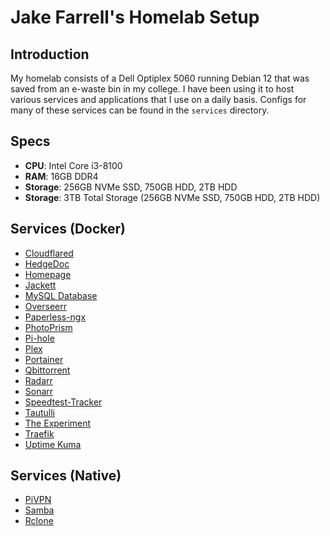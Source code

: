 # Jake Farrell's Homelab Setup

## Introduction

My homelab consists of a Dell Optiplex 5060 running Debian 12 that was saved from an e-waste bin in my college. I have been using it to host various services and applications that I use on a daily basis. Configs for many of these services can be found in the `services` directory.

## Specs

- **CPU**: Intel Core i3-8100
- **RAM**: 16GB DDR4
- **Storage**: 256GB NVMe SSD, 750GB HDD, 2TB HDD
- **Storage**: 3TB Total Storage (256GB NVMe SSD, 750GB HDD, 2TB HDD)

## Services (Docker)

- [Cloudflared](httpsL//developers.cloudflare.com/cloudflare-one/connections/connect-apps/install-and-setup/installation)
- [HedgeDoc](./services/hedgedoc.md)
- [Homepage](./services/homepage.md)
- [Jackett](https://github.com/Jackett/Jackett)
- [MySQL Database](https://www.mysql.com/)
- [Overseerr](https://overseerr.dev/)
- [Paperless-ngx](https://docs.paperless-ngx.com/)
- [PhotoPrism](https://photoprism.app/)
- [Pi-hole](./services/pi-hole.md)
- [Plex](./services/plex.md)
- [Portainer](./services/portainer.md)
- [Qbittorrent](./services/qbittorrent.md)
- [Radarr](./services/radarr.md)
- [Sonarr](./services/sonarr.md)
- [Speedtest-Tracker](https://github.com/henrywhitaker3/Speedtest-Tracker)
- [Tautulli](./services/tautulli.md)
- [The Experiment](https://github.com/CheeseLad/the-experiment/)
- [Traefik](https://traefik.io/)
- [Uptime Kuma](./services/uptime-kuma.md)

## Services (Native)

- [PiVPN](https://www.pivpn.io/)
- [Samba](https://www.samba.org/)
- [Rclone](https://rclone.org/)

